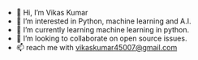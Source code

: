 - 👋 Hi, I’m Vikas Kumar
- 👀 I’m interested in Python, machine learning and A.I.
- 🌱 I’m currently learning machine learning in python.
- 💞️ I’m looking to collaborate on open source issues.
- 📫 reach me with vikaskumar45007@gmail.com

<!---
vikaskumar45007/vikaskumar45007 is a ✨ special ✨ repository because its `README.md` (this file) appears on your GitHub profile.
You can click the Preview link to take a look at your changes.
--->
